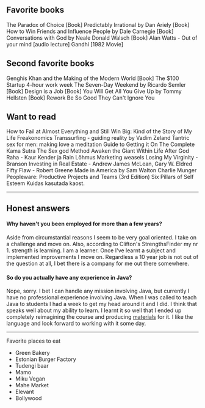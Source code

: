 

## Favorite books

The Paradox of Choice [Book]
Predictably Irrational by Dan Ariely [Book]
How to Win Friends and Influence People by Dale Carnegie [Book]
Conversations with God by Neale Donald Walsch [Book]
Alan Watts - Out of your mind [audio lecture]
Gandhi [1982 Movie]

## Second favorite books

Genghis Khan and the Making of the Modern World [Book]
The $100 Startup
4-hour work week
The Seven-Day Weekend by Ricardo Semler [Book]
Design is a Job [Book]
You Will Get All You Give Up by Tommy Hellsten [Book]
Rework
Be So Good They Can't Ignore You

## Want to read

How to Fail at Almost Everything and Still Win Big: Kind of the Story of My Life
Freakonomics
Transsurfing - guiding reality by Vadim Zeland
Tantric sex for men: making love a meditation
Guide to Getting it On
The Complete Kama Sutra
The Sex god Method
Awaken the Giant Within
Life After God
Raha - Kaur Kender ja Rain Lõhmus
Marketing weasels
Losing My Virginity - Branson
Investing in Real Estate - Andrew James McLean, Gary W. Eldred
Fifty Flaw - Robert Greene
Made in America by Sam Walton
Charlie Munger
Peopleware: Productive Projects and Teams (3rd Edition)
Six Pillars of Self Esteem
Kuidas kasutada kaost.

-----

## Honest answers

#### Why haven't you been employed for more than a few years?

Aside from circumstantial reasons I seem to be very goal oriented. I take on a challenge and move on. Also, according to Clifton's StrengthsFinder my nr 1. strength is learning. I am a learner. Once I've learnt a subject and implemented improvements I move on. Regardless a 10 year job is not out of the question at all, I bet there is a company for me out there somewhere.

#### So do you actually have any experience in Java?

Nope, sorry. I bet I can handle any mission involving Java, but currently I have no professional experience involving Java. When I was called to teach Java to students I had a week to get my head around it and I did. I think that speaks well about my ability to learn. I learnt it so well that I ended up completely reimagining the course and producing [materials](http://i200.itcollege.ee/) for it. I like the language and look forward to working with it some day.

------

Favorite places to eat

- Green Bakery
- Estonian Burger Factory
- Tudengi baar
- Mamo
- Miku Vegan
- Mahe Market
- Elevant
- Bollywood
